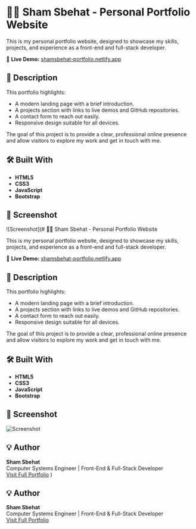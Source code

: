 # 👩‍💻 Sham Sbehat - Personal Portfolio Website

This is my personal portfolio website, designed to showcase my skills, projects, and experience as a front-end and full-stack developer.

🔗 **Live Demo:** [shamsbehat-portfolio.netlify.app](https://shamsbehat-portfolio.netlify.app/)

## 📝 Description

This portfolio highlights:

- A modern landing page with a brief introduction.
- A projects section with links to live demos and GitHub repositories.
- A contact form to reach out easily.
- Responsive design suitable for all devices.

The goal of this project is to provide a clear, professional online presence and allow visitors to explore my work and get in touch with me.

## 🛠️ Built With

- **HTML5**
- **CSS3**
- **JavaScript**
- **Bootstrap**

## 📸 Screenshot

![Screenshot](# 👩‍💻 Sham Sbehat - Personal Portfolio Website

This is my personal portfolio website, designed to showcase my skills, projects, and experience as a front-end and full-stack developer.

🔗 **Live Demo:** [shamsbehat-portfolio.netlify.app](https://shamsbehat-portfolio.netlify.app/)

## 📝 Description

This portfolio highlights:

- A modern landing page with a brief introduction.
- A projects section with links to live demos and GitHub repositories.
- A contact form to reach out easily.
- Responsive design suitable for all devices.

The goal of this project is to provide a clear, professional online presence and allow visitors to explore my work and get in touch with me.

## 🛠️ Built With

- **HTML5**
- **CSS3**
- **JavaScript**
- **Bootstrap**

## 📸 Screenshot

![Screenshot](https://i.imgur.com/YOUR_IMAGE_LINK.png) 

## 💡 Author

**Sham Sbehat**  
Computer Systems Engineer | Front-End & Full-Stack Developer  
[Visit Full Portfolio](https://sham-sbehat.github.io/MyPortfolio/)
) <!-- ← أضيفي هنا رابط الصورة المباشر -->

## 💡 Author

**Sham Sbehat**  
Computer Systems Engineer | Front-End & Full-Stack Developer  
[Visit Full Portfolio](https://sham-sbehat.github.io/MyPortfolio/)
